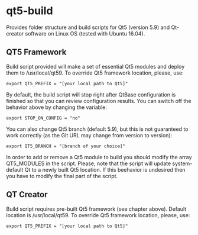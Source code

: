 # qt5-build

Provides folder structure and build scripts for Qt5 (version 5.9) and Qt-creator software on Linux OS (tested with Ubuntu 16.04).


QT5 Framework
---------------------
Build script provided will make a set of essential Qt5 modules and deploy them to /usr/local/qt59. To override Qt5 framework location, please, use:


    export QT5_PREFIX = "[your local path to Qt5]"


By default, the build script will stop right after QtBase configuration is finished so that you can review configuration results. You can switch off the behavior above by changing the variable:


    export STOP_ON_CONFIG = "no"


You can also change Qt5 branch (default 5.9), but this is not guaranteed to work correctly (as the Git URL may change from version to version):

    export QT5_BRANCH = "[branch of your choice]"
    
    
In order to add or remove a Qt5 module to build you should modify the array QT5_MODULES in the script.
Please, note that the script will update system-default Qt to a newly built Qt5 location. If this beehavior is undesired then you have to modify the final part of the script.


QT Creator
---------------------

Build script requires pre-built Qt5 framework (see chapter above). Default location is /usr/local/qt59. To override Qt5 framework location, please, use:


    export QT5_PREFIX = "[your local path to Qt5]"

